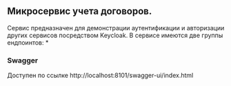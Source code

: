 ## Микросервис учета договоров. 
Сервис предназначен для демонстрации аутентификации и авторизации других сервисов посредством Keycloak. 
В сервисе имеются две группы ендпоинтов:
 * 


### Swagger

Доступен по ссылке http://localhost:8101/swagger-ui/index.html

